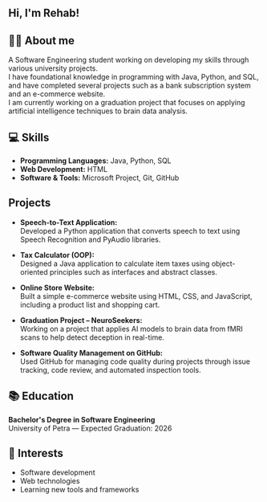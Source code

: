 ## Hi, I'm Rehab!
## 🧑‍💻 About me 
A Software Engineering student working on developing my skills through various university projects.  
I have foundational knowledge in programming with Java, Python, and SQL, and have completed several projects such as a bank subscription system and an e-commerce website.  
I am currently working on a graduation project that focuses on applying artificial intelligence techniques to brain data analysis.  

## 💻 Skills  
- **Programming Languages:** Java, Python, SQL  
- **Web Development:** HTML  
- **Software & Tools:** Microsoft Project, Git, GitHub  

## Projects  
- **Speech-to-Text Application:**  
  Developed a Python application that converts speech to text using Speech Recognition and PyAudio libraries.

- **Tax Calculator (OOP):**  
  Designed a Java application to calculate item taxes using object-oriented principles such as interfaces and abstract classes.

- **Online Store Website:**  
  Built a simple e-commerce website using HTML, CSS, and JavaScript, including a product list and shopping cart.

- **Graduation Project – NeuroSeekers:**  
  Working on a project that applies AI models to brain data from fMRI scans to help detect deception in real-time.

- **Software Quality Management on GitHub:**  
  Used GitHub for managing code quality during projects through issue tracking, code review, and automated inspection tools.

## 📚 Education  
**Bachelor's Degree in Software Engineering**  
University of Petra — Expected Graduation: 2026  

## 📌 Interests  
- Software development  
- Web technologies  
- Learning new tools and frameworks  
